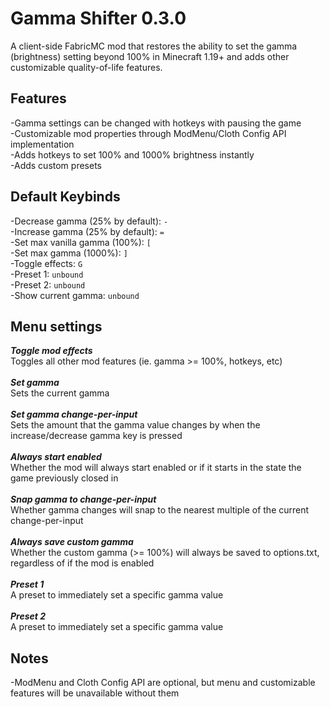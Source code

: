 # Gamma Shifter 0.3.0
A client-side FabricMC mod that restores the ability to set the gamma (brightness) setting beyond 100% in Minecraft 1.19+ and adds other customizable quality-of-life features.

## Features
-Gamma settings can be changed with hotkeys with pausing the game<br>
-Customizable mod properties through ModMenu/Cloth Config API implementation <br>
-Adds hotkeys to set 100% and 1000% brightness instantly <br>
-Adds custom presets <br>

## Default Keybinds
-Decrease gamma (25% by default):  `-` <br>
-Increase gamma (25% by default):  `=` <br>
-Set max vanilla gamma (100%): `[` <br>
-Set max gamma (1000%): `]` <br>
-Toggle effects:  `G` <br>
-Preset 1: `unbound` <br>
-Preset 2: `unbound` <br>
-Show current gamma: `unbound` <br>

## Menu settings
***Toggle mod effects*** <br>
Toggles all other mod features (ie. gamma >= 100%, hotkeys, etc)<br><br>
***Set gamma*** <br>
Sets the current gamma<br><br>
***Set gamma change-per-input*** <br>
Sets the amount that the gamma value changes by when the increase/decrease gamma key is pressed<br><br>
***Always start enabled*** <br>
Whether the mod will always start enabled or if it starts in the state the game previously closed in<br><br>
***Snap gamma to change-per-input*** <br>
Whether gamma changes will snap to the nearest multiple of the current change-per-input<br><br>
***Always save custom gamma*** <br>
Whether the custom gamma (>= 100%) will always be saved to options.txt, regardless of if the mod is enabled<br><br>
***Preset 1*** <br>
A preset to immediately set a specific gamma value<br><br>
***Preset 2*** <br>
A preset to immediately set a specific gamma value<br>

## Notes
-ModMenu and Cloth Config API are optional, but menu and customizable features will be unavailable without them